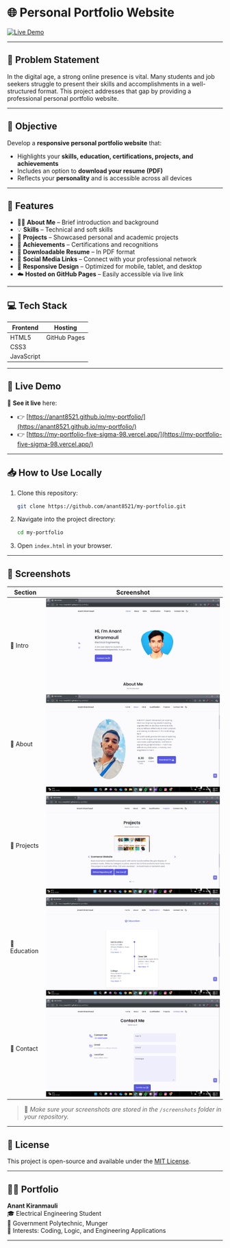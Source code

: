 # 🌐 Personal Portfolio Website

[![Live Demo](https://img.shields.io/badge/Live-Demo-green?style=for-the-badge)](https://anant8521.github.io/my-portfolio/)

---

## 📌 Problem Statement

In the digital age, a strong online presence is vital. Many students and job seekers struggle to present their skills and accomplishments in a well-structured format. This project addresses that gap by providing a professional personal portfolio website.

---

## 🎯 Objective

Develop a **responsive personal portfolio website** that:

- Highlights your **skills, education, certifications, projects, and achievements**
- Includes an option to **download your resume (PDF)**
- Reflects your **personality** and is accessible across all devices

---

## 🧰 Features

- 🧑‍💼 **About Me** – Brief introduction and background  
- 💡 **Skills** – Technical and soft skills  
- 💼 **Projects** – Showcased personal and academic projects  
- 🏅 **Achievements** – Certifications and recognitions  
- 📄 **Downloadable Resume** – In PDF format  
- 🔗 **Social Media Links** – Connect with your professional network  
- 📱 **Responsive Design** – Optimized for mobile, tablet, and desktop  
- ☁️ **Hosted on GitHub Pages** – Easily accessible via live link  

---

## 💻 Tech Stack

| Frontend    | Hosting        |
|-------------|----------------|
| HTML5       | GitHub Pages   |
| CSS3        |                |
| JavaScript  |                |

---

## 🚀 Live Demo

🔗 **See it live** here:  
- 👉 [https://anant8521.github.io/my-portfolio/](https://anant8521.github.io/my-portfolio/)
- 👉 [https://my-portfolio-five-sigma-98.vercel.app/](https://my-portfolio-five-sigma-98.vercel.app/)

---

## 📥 How to Use Locally

1. Clone this repository:
   ```bash
   git clone https://github.com/anant8521/my-portfolio.git
   ```
2. Navigate into the project directory:
   ```bash
   cd my-portfolio
   ```
3. Open `index.html` in your browser.

---

## 📸 Screenshots

| Section             |            Screenshot              |
|---------------------|------------------------------------|
| 🔹 Intro            | ![](screenshots/intro.png)         |
| 🔹 About          | ![](screenshots/about.png)         |
| 🔹 Projects         | ![](screenshots/projects.png)      |
| 🔹 Education        | ![](screenshots/qualification.png) |
| 🔹 Contact        | ![](screenshots/contact%20me.png)  |

> 📝 *Make sure your screenshots are stored in the `/screenshots` folder in your repository.*

---

## 📄 License

This project is open-source and available under the [MIT License](LICENSE).

---
## 👨‍💻 Portfolio 

**Anant Kiranmauli**  
🎓 Electrical Engineering Student  
📍 Government Polytechnic, Munger  
🧠 Interests: Coding, Logic, and Engineering Applications



---


